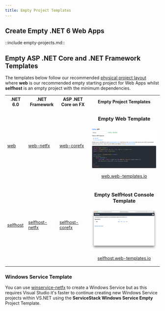 ```yaml
---
title: Empty Project Templates
---
```

## Create Empty .NET 6 Web Apps

::include empty-projects.md::

## Empty ASP .NET Core and .NET Framework Templates

The templates below follow our recommended [physical project layout](/physical-project-structure) where **web** is our recommended empty starting project for Web Apps whilst **selfhost** is an empty project with the minimum dependencies.

<table class="table">
<tr>
    <th>.NET 6.0</th>
    <th>.NET Framework</th>
    <th>ASP .NET Core on FX</th>
    <th>Empty Project Templates</th>
</tr>
<tr>
    <td><a href="https://github.com/NetCoreTemplates/web">web</a></td>
    <td><a href="https://github.com/NetFrameworkTemplates/web-netfx">web-netfx</a></td>
    <td><a href="https://github.com/NetFrameworkCoreTemplates/web-corefx">web-corefx</a></td>
    <td align="center">
        <h3>Empty Web Template</h3>
        <a href="http://web.web-templates.io"><img src="https://raw.githubusercontent.com/ServiceStack/Assets/master/csharp-templates/web.png" width="500" /></a>
        <p><a href="http://web.web-templates.io">web.web-templates.io</a></p>
    </td>
</tr>
<tr>
    <td><a href="https://github.com/NetCoreTemplates/selfhost">selfhost</a></td>
    <td><a href="https://github.com/NetFrameworkTemplates/selfhost-netfx">selfhost-netfx</a></td>
    <td><a href="https://github.com/NetFrameworkCoreTemplates/web-corefx">selfhost-corefx</a></td>
    <td align="center">
        <h3>Empty SelfHost Console Template</h3>
        <a href="http://selfhost.web-templates.io"><img src="https://raw.githubusercontent.com/ServiceStack/Assets/master/csharp-templates/selfhost.png" width="500" /></a>
        <p><a href="http://selfhost.web-templates.io">selfhost.web-templates.io</a></p>
    </td>
</tr>
</table>


### Windows Service Template

You can use [winservice-netfx](https://github.com/NetFrameworkTemplates/winservice-netfx) to create a Windows Service but as this requires Visual Studio it's faster to continue creating new Windows Service projects within VS.NET using the **ServiceStack Windows Service Empty** Project Template.
